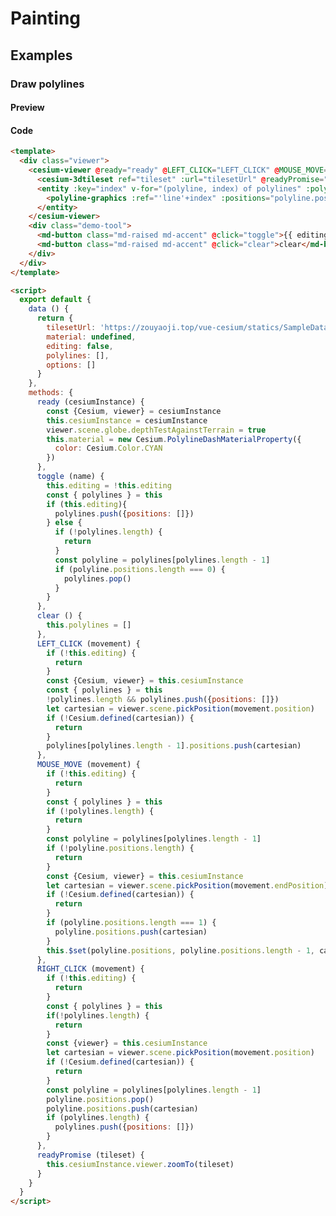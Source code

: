 # Painting

## Examples

### Draw polylines

#### Preview

<doc-preview>
  <template>
    <div class="viewer">
      <cesium-viewer @ready="ready" @LEFT_CLICK="LEFT_CLICK" @MOUSE_MOVE="MOUSE_MOVE" @RIGHT_CLICK="RIGHT_CLICK">
        <cesium-3dtileset ref="tileset" :url="tilesetUrl" @readyPromise="readyPromise"></cesium-3dtileset>
        <entity :key="index" v-for="(polyline, index) of polylines" :polyline.sync="polyline.polyline">
          <polyline-graphics :ref="'line'+index" :positions="polyline.positions"  :material="material" :width="5"></polyline-graphics>
        </entity>
      </cesium-viewer>
      <div class="demo-tool">
        <md-button class="md-raised md-accent" @click="toggle">{{ editing ? 'stop' : 'start' }}</md-button>
        <md-button class="md-raised md-accent" @click="clear">clear</md-button>
      </div>
    </div>
  </template>

  <script>
    export default {
      data () {
        return {
          tilesetUrl: 'https://zouyaoji.top/vue-cesium/statics/SampleData/Cesium3DTiles/Tilesets/Tileset/tileset.json',
          material: undefined,
          editing: false,
          polylines: [],
          options: []
        }
      },
      methods: {
        ready (cesiumInstance) {
          const {Cesium, viewer} = cesiumInstance
          this.cesiumInstance = cesiumInstance
          viewer.scene.globe.depthTestAgainstTerrain = true
          this.material = new Cesium.PolylineDashMaterialProperty({
            color: Cesium.Color.CYAN
          })
        },
        toggle (name) {
          this.editing = !this.editing
          const { polylines } = this
          if (this.editing){
            polylines.push({positions: []})
          } else {
            if (!polylines.length) {
              return
            }
            const polyline = polylines[polylines.length - 1]
            if (polyline.positions.length === 0) {
              polylines.pop()
            }
          }
        },
        clear () {
          this.polylines = []
        },
        LEFT_CLICK (movement) {
          if (!this.editing) {
            return
          }
          const {Cesium, viewer} = this.cesiumInstance
          const { polylines } = this
          !polylines.length && polylines.push({positions: []})
          let cartesian = viewer.scene.pickPosition(movement.position)
          if (!Cesium.defined(cartesian)) {
            return
          }
          polylines[polylines.length - 1].positions.push(cartesian)
        },
        MOUSE_MOVE (movement) {
          if (!this.editing) {
            return
          }
          const { polylines } = this
          if (!polylines.length) {
            return
          }
          const polyline = polylines[polylines.length - 1]
          if (!polyline.positions.length) {
            return
          }
          const {Cesium, viewer} = this.cesiumInstance
          let cartesian = viewer.scene.pickPosition(movement.endPosition)
          if (!Cesium.defined(cartesian)) {
            return
          }
          if (polyline.positions.length === 1) {
            polyline.positions.push(cartesian)
          }
          this.$set(polyline.positions, polyline.positions.length - 1, cartesian)
        },
        RIGHT_CLICK (movement) {
          if (!this.editing) {
            return
          }
          const { polylines } = this
          if(!polylines.length) {
            return
          }
          const {viewer} = this.cesiumInstance
          let cartesian = viewer.scene.pickPosition(movement.position)
          if (!Cesium.defined(cartesian)) {
            return
          }
          const polyline = polylines[polylines.length - 1]
          polyline.positions.pop()
          polyline.positions.push(cartesian)
          if (polylines.length) {
            polylines.push({positions: []})
          }
        },
        readyPromise (tileset) {
          this.cesiumInstance.viewer.zoomTo(tileset)
        }
      }
    }
  </script>
</doc-preview>

#### Code

```html
<template>
  <div class="viewer">
    <cesium-viewer @ready="ready" @LEFT_CLICK="LEFT_CLICK" @MOUSE_MOVE="MOUSE_MOVE" @RIGHT_CLICK="RIGHT_CLICK">
      <cesium-3dtileset ref="tileset" :url="tilesetUrl" @readyPromise="readyPromise"></cesium-3dtileset>
      <entity :key="index" v-for="(polyline, index) of polylines" :polyline.sync="polyline.polyline">
        <polyline-graphics :ref="'line'+index" :positions="polyline.positions"  :material="material" :width="5"></polyline-graphics>
      </entity>
    </cesium-viewer>
    <div class="demo-tool">
      <md-button class="md-raised md-accent" @click="toggle">{{ editing ? 'start' : 'stop' }}</md-button>
      <md-button class="md-raised md-accent" @click="clear">clear</md-button>
    </div>
  </div>
</template>

<script>
  export default {
    data () {
      return {
        tilesetUrl: 'https://zouyaoji.top/vue-cesium/statics/SampleData/Cesium3DTiles/Tilesets/Tileset/tileset.json',
        material: undefined,
        editing: false,
        polylines: [],
        options: []
      }
    },
    methods: {
      ready (cesiumInstance) {
        const {Cesium, viewer} = cesiumInstance
        this.cesiumInstance = cesiumInstance
        viewer.scene.globe.depthTestAgainstTerrain = true
        this.material = new Cesium.PolylineDashMaterialProperty({
          color: Cesium.Color.CYAN
        })
      },
      toggle (name) {
        this.editing = !this.editing
        const { polylines } = this
        if (this.editing){
          polylines.push({positions: []})
        } else {
          if (!polylines.length) {
            return
          }
          const polyline = polylines[polylines.length - 1]
          if (polyline.positions.length === 0) {
            polylines.pop()
          }
        }
      },
      clear () {
        this.polylines = []
      },
      LEFT_CLICK (movement) {
        if (!this.editing) {
          return
        }
        const {Cesium, viewer} = this.cesiumInstance
        const { polylines } = this
        !polylines.length && polylines.push({positions: []})
        let cartesian = viewer.scene.pickPosition(movement.position)
        if (!Cesium.defined(cartesian)) {
          return
        }
        polylines[polylines.length - 1].positions.push(cartesian)
      },
      MOUSE_MOVE (movement) {
        if (!this.editing) {
          return
        }
        const { polylines } = this
        if (!polylines.length) {
          return
        }
        const polyline = polylines[polylines.length - 1]
        if (!polyline.positions.length) {
          return
        }
        const {Cesium, viewer} = this.cesiumInstance
        let cartesian = viewer.scene.pickPosition(movement.endPosition)
        if (!Cesium.defined(cartesian)) {
          return
        }
        if (polyline.positions.length === 1) {
          polyline.positions.push(cartesian)
        }
        this.$set(polyline.positions, polyline.positions.length - 1, cartesian)
      },
      RIGHT_CLICK (movement) {
        if (!this.editing) {
          return
        }
        const { polylines } = this
        if(!polylines.length) {
          return
        }
        const {viewer} = this.cesiumInstance
        let cartesian = viewer.scene.pickPosition(movement.position)
        if (!Cesium.defined(cartesian)) {
          return
        }
        const polyline = polylines[polylines.length - 1]
        polyline.positions.pop()
        polyline.positions.push(cartesian)
        if (polylines.length) {
          polylines.push({positions: []})
        }
      },
      readyPromise (tileset) {
        this.cesiumInstance.viewer.zoomTo(tileset)
      }
    }
  }
</script>
```
